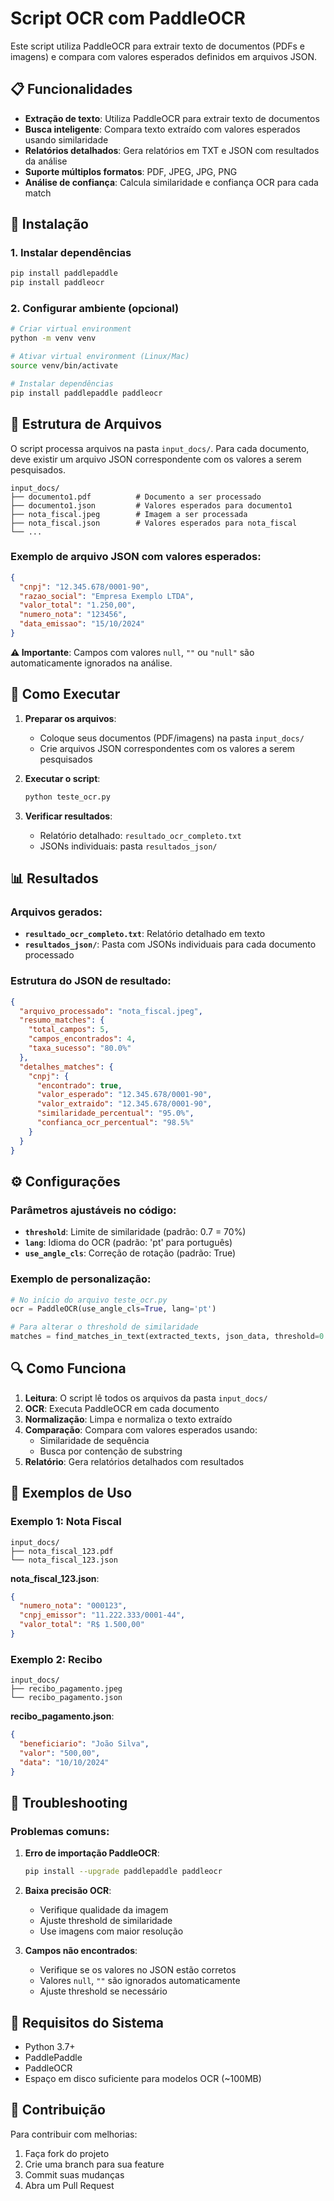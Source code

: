 # Script OCR com PaddleOCR

Este script utiliza PaddleOCR para extrair texto de documentos (PDFs e imagens) e compara com valores esperados definidos em arquivos JSON.

## 📋 Funcionalidades

- **Extração de texto**: Utiliza PaddleOCR para extrair texto de documentos
- **Busca inteligente**: Compara texto extraído com valores esperados usando similaridade
- **Relatórios detalhados**: Gera relatórios em TXT e JSON com resultados da análise
- **Suporte múltiplos formatos**: PDF, JPEG, JPG, PNG
- **Análise de confiança**: Calcula similaridade e confiança OCR para cada match

## 🚀 Instalação

### 1. Instalar dependências

```bash
pip install paddlepaddle
pip install paddleocr
```

### 2. Configurar ambiente (opcional)
```bash
# Criar virtual environment
python -m venv venv

# Ativar virtual environment (Linux/Mac)
source venv/bin/activate

# Instalar dependências
pip install paddlepaddle paddleocr
```

## 📁 Estrutura de Arquivos

O script processa arquivos na pasta `input_docs/`. Para cada documento, deve existir um arquivo JSON correspondente com os valores a serem pesquisados.

```
input_docs/
├── documento1.pdf          # Documento a ser processado
├── documento1.json         # Valores esperados para documento1
├── nota_fiscal.jpeg        # Imagem a ser processada
├── nota_fiscal.json        # Valores esperados para nota_fiscal
└── ...
```

### Exemplo de arquivo JSON com valores esperados:

```json
{
  "cnpj": "12.345.678/0001-90",
  "razao_social": "Empresa Exemplo LTDA",
  "valor_total": "1.250,00",
  "numero_nota": "123456",
  "data_emissao": "15/10/2024"
}
```

**⚠️ Importante**: Campos com valores `null`, `""` ou `"null"` são automaticamente ignorados na análise.

## 🔧 Como Executar

1. **Preparar os arquivos**:
   - Coloque seus documentos (PDF/imagens) na pasta `input_docs/`
   - Crie arquivos JSON correspondentes com os valores a serem pesquisados

2. **Executar o script**:
   ```bash
   python teste_ocr.py
   ```

3. **Verificar resultados**:
   - Relatório detalhado: `resultado_ocr_completo.txt`
   - JSONs individuais: pasta `resultados_json/`

## 📊 Resultados

### Arquivos gerados:

- **`resultado_ocr_completo.txt`**: Relatório detalhado em texto
- **`resultados_json/`**: Pasta com JSONs individuais para cada documento processado

### Estrutura do JSON de resultado:

```json
{
  "arquivo_processado": "nota_fiscal.jpeg",
  "resumo_matches": {
    "total_campos": 5,
    "campos_encontrados": 4,
    "taxa_sucesso": "80.0%"
  },
  "detalhes_matches": {
    "cnpj": {
      "encontrado": true,
      "valor_esperado": "12.345.678/0001-90",
      "valor_extraido": "12.345.678/0001-90",
      "similaridade_percentual": "95.0%",
      "confianca_ocr_percentual": "98.5%"
    }
  }
}
```

## ⚙️ Configurações

### Parâmetros ajustáveis no código:

- **`threshold`**: Limite de similaridade (padrão: 0.7 = 70%)
- **`lang`**: Idioma do OCR (padrão: 'pt' para português)
- **`use_angle_cls`**: Correção de rotação (padrão: True)

### Exemplo de personalização:
```python
# No início do arquivo teste_ocr.py
ocr = PaddleOCR(use_angle_cls=True, lang='pt')

# Para alterar o threshold de similaridade
matches = find_matches_in_text(extracted_texts, json_data, threshold=0.8)
```

## 🔍 Como Funciona

1. **Leitura**: O script lê todos os arquivos da pasta `input_docs/`
2. **OCR**: Executa PaddleOCR em cada documento
3. **Normalização**: Limpa e normaliza o texto extraído
4. **Comparação**: Compara com valores esperados usando:
   - Similaridade de sequência
   - Busca por contenção de substring
5. **Relatório**: Gera relatórios detalhados com resultados

## 📝 Exemplos de Uso

### Exemplo 1: Nota Fiscal
```
input_docs/
├── nota_fiscal_123.pdf
└── nota_fiscal_123.json
```

**nota_fiscal_123.json**:
```json
{
  "numero_nota": "000123",
  "cnpj_emissor": "11.222.333/0001-44",
  "valor_total": "R$ 1.500,00"
}
```

### Exemplo 2: Recibo
```
input_docs/
├── recibo_pagamento.jpeg
└── recibo_pagamento.json
```

**recibo_pagamento.json**:
```json
{
  "beneficiario": "João Silva",
  "valor": "500,00",
  "data": "10/10/2024"
}
```

## 🐛 Troubleshooting

### Problemas comuns:

1. **Erro de importação PaddleOCR**:
   ```bash
   pip install --upgrade paddlepaddle paddleocr
   ```

2. **Baixa precisão OCR**:
   - Verifique qualidade da imagem
   - Ajuste threshold de similaridade
   - Use imagens com maior resolução

3. **Campos não encontrados**:
   - Verifique se os valores no JSON estão corretos
   - Valores `null`, `""` são ignorados automaticamente
   - Ajuste threshold se necessário

## 📄 Requisitos do Sistema

- Python 3.7+
- PaddlePaddle
- PaddleOCR
- Espaço em disco suficiente para modelos OCR (~100MB)

## 🤝 Contribuição

Para contribuir com melhorias:
1. Faça fork do projeto
2. Crie uma branch para sua feature
3. Commit suas mudanças
4. Abra um Pull Request